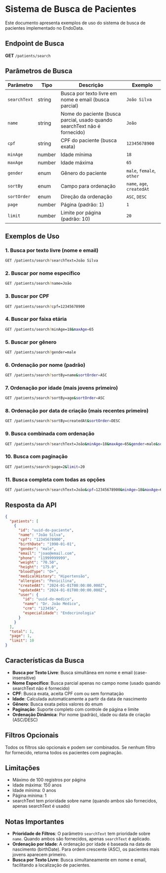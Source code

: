 # Sistema de Busca de Pacientes

Este documento apresenta exemplos de uso do sistema de busca de pacientes implementado no EndoData.

## Endpoint de Busca

**GET** `/patients/search`

## Parâmetros de Busca

| Parâmetro | Tipo | Descrição | Exemplo |
|-----------|------|-----------|---------|
| `searchText` | string | Busca por texto livre em nome e email (busca parcial) | `João Silva` |
| `name` | string | Nome do paciente (busca parcial, usado quando searchText não é fornecido) | `João` |
| `cpf` | string | CPF do paciente (busca exata) | `12345678900` |
| `minAge` | number | Idade mínima | `18` |
| `maxAge` | number | Idade máxima | `65` |
| `gender` | enum | Gênero do paciente | `male`, `female`, `other` |
| `sortBy` | enum | Campo para ordenação | `name`, `age`, `createdAt` |
| `sortOrder` | enum | Direção da ordenação | `ASC`, `DESC` |
| `page` | number | Página (padrão: 1) | `1` |
| `limit` | number | Limite por página (padrão: 10) | `20` |

## Exemplos de Uso

### 1. Busca por texto livre (nome e email)
```bash
GET /patients/search?searchText=João Silva
```

### 2. Buscar por nome específico
```bash
GET /patients/search?name=João
```

### 3. Buscar por CPF
```bash
GET /patients/search?cpf=12345678900
```

### 4. Buscar por faixa etária
```bash
GET /patients/search?minAge=18&maxAge=65
```

### 5. Buscar por gênero
```bash
GET /patients/search?gender=male
```

### 6. Ordenação por nome (padrão)
```bash
GET /patients/search?sortBy=name&sortOrder=ASC
```

### 7. Ordenação por idade (mais jovens primeiro)
```bash
GET /patients/search?sortBy=age&sortOrder=ASC
```

### 8. Ordenação por data de criação (mais recentes primeiro)
```bash
GET /patients/search?sortBy=createdAt&sortOrder=DESC
```

### 9. Busca combinada com ordenação
```bash
GET /patients/search?searchText=João&minAge=18&maxAge=65&gender=male&sortBy=age&sortOrder=DESC
```

### 10. Busca com paginação
```bash
GET /patients/search?page=2&limit=20
```

### 11. Busca completa com todas as opções
```bash
GET /patients/search?searchText=João&cpf=12345678900&minAge=18&maxAge=65&gender=male&sortBy=createdAt&sortOrder=DESC&page=1&limit=10
```

## Resposta da API

```json
{
  "patients": [
    {
      "id": "uuid-do-paciente",
      "name": "João Silva",
      "cpf": "12345678900",
      "birthDate": "1990-01-01",
      "gender": "male",
      "email": "joao@email.com",
      "phone": "11999999999",
      "weight": "70.50",
      "height": "175.0",
      "bloodType": "O+",
      "medicalHistory": "Hipertensão",
      "allergies": "Penicilina",
      "createdAt": "2024-01-01T00:00:00.000Z",
      "updatedAt": "2024-01-01T00:00:00.000Z",
      "user": {
        "id": "uuid-do-medico",
        "name": "Dr. João Médico",
        "crm": "123456",
        "especialidade": "Endocrinologia"
      }
    }
  ],
  "total": 1,
  "page": 1,
  "limit": 10
}
```

## Características da Busca

- **Busca por Texto Livre**: Busca simultânea em nome e email (case-insensitive)
- **Nome Específico**: Busca parcial apenas no campo nome (usado quando searchText não é fornecido)
- **CPF**: Busca exata, aceita CPF com ou sem formatação
- **Idade**: Calculada automaticamente a partir da data de nascimento
- **Gênero**: Busca exata pelos valores do enum
- **Paginação**: Suporte completo com controle de página e limite
- **Ordenação Dinâmica**: Por nome (padrão), idade ou data de criação (ASC/DESC)

## Filtros Opcionais

Todos os filtros são opcionais e podem ser combinados. Se nenhum filtro for fornecido, retorna todos os pacientes com paginação.

## Limitações

- Máximo de 100 registros por página
- Idade máxima: 150 anos
- Idade mínima: 0 anos
- Página mínima: 1
- searchText tem prioridade sobre name (quando ambos são fornecidos, apenas searchText é usado)

## Notas Importantes

- **Prioridade de Filtros**: O parâmetro `searchText` tem prioridade sobre `name`. Quando ambos são fornecidos, apenas `searchText` é aplicado.
- **Ordenação por Idade**: A ordenação por idade é baseada na data de nascimento (birthDate). Para ordem crescente (ASC), os pacientes mais jovens aparecem primeiro.
- **Busca por Texto Livre**: Busca simultaneamente em nome e email, facilitando a localização de pacientes.

